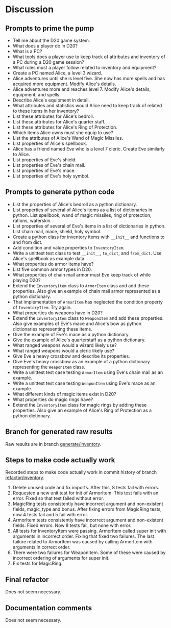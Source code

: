 # Discussion

## Prompts to prime the pump

- Tell me about the D20 game system.
- What does a player do in D20?
- What is a PC?
- What tools does a player use to keep track of attributes and inventory of a PC during a D20 game session?
- What rules must a player follow related to inventory and equipment?
- Create a PC named Alice, a level 3 wizard.
- Alice adventures until she is level five. She now has more spells and has acquired more equipment. Modify Alice's details.
- Alice adventures more and reaches level 7. Modify Alice's details, equipment, and spells.
- Describe Alice's equipment in detail.
- What attributes and statistics would Alice need to keep track of related to these items in her inventory?
- List these attributes for Alice's bedroll.
- List these attributes for Alice's quarter staff.
- List these attributes for Alice's Ring of Protection.
- Which items Alice owns must she equip to use?
- List the attributes of Alice's Wand of Magic Missiles.
- List properties of Alice's spellbook.
- Alice has a friend named Eve who is a level 7 cleric. Create Eve similarly to Alice.
- List properties of Eve's shield.
- List properties of Eve's chain mail.
- List properties of Eve's mace.
- List properties of Eve's holy symbol.


## Prompts to generate python code

- List the properties of Alice's bedroll as a python dictionary.
- List properties of several of Alice's items as a list of dictionaries in python. List spellbook, wand of magic missiles, ring of protection, rations, waterskin.
- List properties of several of Eve's items in a list of dictionaries in python. List chain mail, mace, shield, holy symbol.
- Create a python class for inventory items with `__init__` and functions to and from dict.
- Add condition and value properties to `InventoryItem`.
- Write a unittest test class to test `__init__`, `to_dict`, and `from_dict`. Use Alice's spellbook as example data.
- What properties do armor items have?
- List five common armor types in D20.
- What properties of chain mail armor must Eve keep track of while playing D20?
- Extend the `InventoryItem` class to `ArmorItem` class and add these properties. Also give an example of chain mail armor represented as a python dictionary.
- That implementation of `ArmorItem` has neglected the condition property of `InventoryItem`. Try again.
- What properties do weapons have in D20?
- Extend the `InventoryItem` class to `WeaponItem` and add these properties. Also give examples of Eve's mace and Alice's bow as python dictionaries representing these items.
- Give the example of Eve's mace as a python dictionary.
- Give the example of Alice's quarterstaff as a python dictionary.
- What ranged weapons would a wizard likely use?
- What ranged weapons would a cleric likely use?
- Give Eve a heavy crossbow and describe its properties.
- Give Eve's heavy crossbow as an example of a python dictionary representing the `WeaponItem` class.
- Write a unittest test case testing `ArmorItem` using Eve's chain mail as an example.
- Write a unittest test case testing `WeaponItem` using Eve's mace as an example.
- What different kinds of magic items exist in D20?
- What properties do magic rings have?
- Extend the `InventoryItem` class for magic rings by adding these properties. Also give an example of Alice's Ring of Protection as a python dictionary.

## Branch for generated raw results

Raw results are in branch [generate/inventory](https://github.com/newexo/d20-ai/tree/generate/inventory).

## Steps to make code actually work

Recorded steps to make code actually work in commit history of branch [refactor/inventory](https://github.com/newexo/d20-ai/tree/refactor/inventory).

1. Delete unused code and fix imports. After this, 8 tests fail with errors.
2. Requested a new unit test for init of ArmorItem. This test fails with an error. Fixed so that test failed without 
error.
3. MagicRing tests consistently have incorrect argument and non-existent fields, magic_type and bonus. After fixing 
errors from MagicRing tests, now 4 tests fail and 5 fail with error.
4. ArmorItem tests consistently have incorrect argument and non-existent fields. Fixed errors. Now 8 tests fail, but 
none with error.
5. All tests for InventoryItem were passing. ArmorItem called super init with arguments in incorrect order. Fixing that 
fixed two failures. The last failure related to ArmorItem was caused by calling ArmorItem with arguments in correct
order.
6. There were two failures for WeaponItem. Some of these were caused by incorrect ordering of arguments for super init.
7. Fix tests for MagicRing.

## Final refactor

Does not seem necessary.

## Documentation comments

Does not seem necessary.
